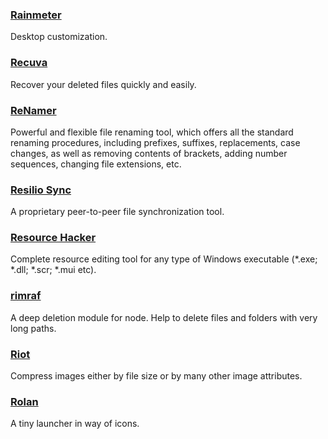 ### [Rainmeter](/www.rainmeter.net)

Desktop customization.

### [Recuva](https://www.piriform.com/recuva)

Recover your deleted files quickly and easily.

### [ReNamer](http://www.den4b.com/)

Powerful and flexible file renaming tool, which offers all the standard renaming procedures, including prefixes, suffixes, replacements, case changes, as well as removing contents of brackets, adding number sequences, changing file extensions, etc.

### [Resilio Sync](https://www.resilio.com/)

A proprietary peer-to-peer file synchronization tool.

### [Resource Hacker](http://www.angusj.com/resourcehacker/)

Complete resource editing tool for any type of Windows executable \(\*.exe; \*.dll; \*.scr; \*.mui etc\).

### [rimraf](https://www.npmjs.com/package/rimraf)

A deep deletion module for node. Help to delete files and folders with very long paths.

### [Riot](http://luci.criosweb.ro/riot/)

Compress images either by file size or by many other image attributes.

### [Rolan](http://www.irolan.com/)

A tiny launcher in way of icons.

